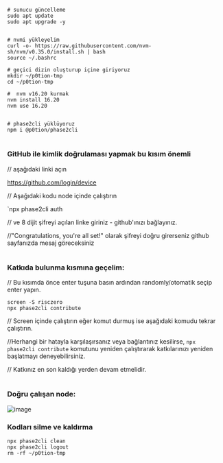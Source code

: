


```console
# sunucu güncelleme
sudo apt update
sudo apt upgrade -y


# nvmi yükleyelim
curl -o- https://raw.githubusercontent.com/nvm-sh/nvm/v0.35.0/install.sh | bash
source ~/.bashrc

# geçici dizin oluşturup içine giriyoruz
mkdir ~/p0tion-tmp
cd ~/p0tion-tmp

#  nvm v16.20 kurmak
nvm install 16.20
nvm use 16.20


# phase2cli yüklüyoruz
npm i @p0tion/phase2cli
```

#

### GitHub ile kimlik doğrulaması yapmak bu kısım önemli

// aşağıdaki linki açın

https://github.com/login/device 

// Aşağıdaki kodu node içinde çalıştırın

`npx phase2cli auth

// ve 8 dijit şifreyi açılan linke giriniz - github'ınızı bağlayınız.


//"Congratulations, you're all set!" olarak şifreyi doğru girerseniz github sayfanızda mesaj göreceksiniz

#


### Katkıda bulunma kısmına geçelim:

// Bu kısımda önce enter tuşuna basın ardından randomly/otomatik seçip enter yapın. 

```
screen -S risczero
npx phase2cli contribute
```

// Screen içinde çalıştırın eğer komut durmuş ise aşağıdaki komudu tekrar çalıştırın.

//Herhangi bir hatayla karşılaşırsanız veya bağlantınız kesilirse, `npx phase2cli contribute` komutunu yeniden çalıştırarak katkılarınızı yeniden başlatmayı deneyebilirsiniz. 

// Katkınız en son kaldığı yerden devam etmelidir.

#

### Doğru çalışan node:

![image](https://github.com/ruesandora/risc-zero/assets/101149671/cb1671ad-72c5-4f82-97bf-87aa1d30b8a5)



### Kodları silme ve kaldırma

```
npx phase2cli clean
npx phase2cli logout
rm -rf ~/p0tion-tmp
```

